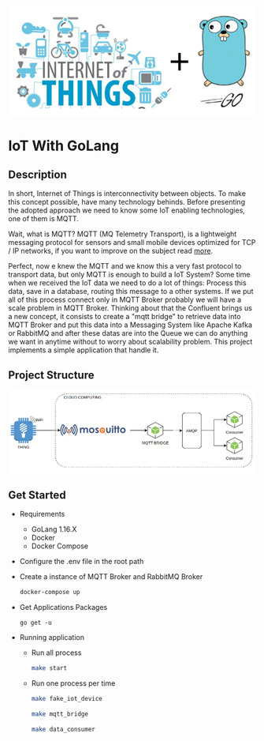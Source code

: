 <div style="text-align:center">
  <img src="./docs/cover.png" />
</div>

# IoT With GoLang

## Description

In short, Internet of Things is interconnectivity between objects. To make this concept possible, have many technology behinds. Before presenting the adopted approach we need to know some IoT enabling technologies, one of them is MQTT. 

Wait, what is MQTT? MQTT (MQ Telemetry Transport), is a lightweight messaging protocol for sensors and small mobile devices optimized for TCP / IP networks, if you want to improve on the subject read [more](https://developer.ibm.com/articles/iot-mqtt-why-good-for-iot/).

Perfect, now e knew the MQTT and we know this a very fast protocol to transport data, but only MQTT is enough to build a IoT System? Some time when we received the IoT data we need to do a lot of things: Process this data, save in a database, routing this message to a other systems. If we put all of this process connect only in MQTT Broker probably we will have a scale problem in MQTT Broker. Thinking about that the Confluent brings us a new concept, it consists to create a "mqtt bridge" to retrieve data into MQTT Broker and put this data into a Messaging System like Apache Kafka or RabbitMQ and after these datas are into the Queue we can do anything we want in anytime without to worry about scalability problem. This project implements a simple application that handle it. 

## Project Structure

<div align="center">
  <img src="./docs/fig.png" width="650"/>
</div>

## Get Started

- Requirements
  - GoLang 1.16.X
  - Docker
  - Docker Compose

- Configure the .env file in the root path

- Create a instance of MQTT Broker and RabbitMQ Broker

  ```bash
  docker-compose up
  ```

- Get Applications Packages

  ```
  go get -u
  ```

- Running application

  - Run all process
    ```bash
    make start
    ```

  - Run one process per time
    ```bash
    make fake_iot_device
    ```

    ```bash
    make mqtt_bridge
    ```

    ```bash
    make data_consumer
    ```